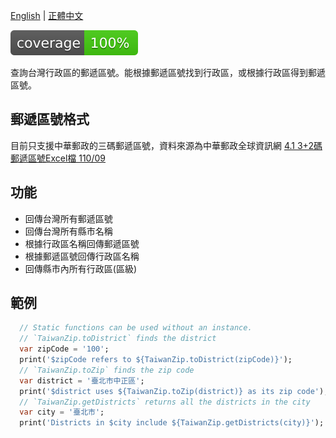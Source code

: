 [English](https://github.com/yh-luo/taiwan_zip/blob/main/README.md) | [正體中文](https://github.com/yh-luo/taiwan_zip/blob/main/README_zhTW.md)

![coverage][coverage_badge]

查詢台灣行政區的郵遞區號。能根據郵遞區號找到行政區，或根據行政區得到郵遞區號。

## 郵遞區號格式

目前只支援中華郵政的三碼郵遞區號，資料來源為中華郵政全球資訊網 [4.1 3+2碼郵遞區號Excel檔 110/09](https://www.post.gov.tw/post/internet/Download/index.jsp?ID=220306)

## 功能

* 回傳台灣所有郵遞區號
* 回傳台灣所有縣市名稱
* 根據行政區名稱回傳郵遞區號
* 根據郵遞區號回傳行政區名稱
* 回傳縣市內所有行政區(區級)

## 範例

```dart
  // Static functions can be used without an instance.
  // `TaiwanZip.toDistrict` finds the district
  var zipCode = '100';
  print('$zipCode refers to ${TaiwanZip.toDistrict(zipCode)}');
  // `TaiwanZip.toZip` finds the zip code
  var district = '臺北市中正區';
  print('$district uses ${TaiwanZip.toZip(district)} as its zip code');
  // `TaiwanZip.getDistricts` returns all the districts in the city
  var city = '臺北市';
  print('Districts in $city include ${TaiwanZip.getDistricts(city)}');
```


[coverage_badge]: coverage_badge.svg